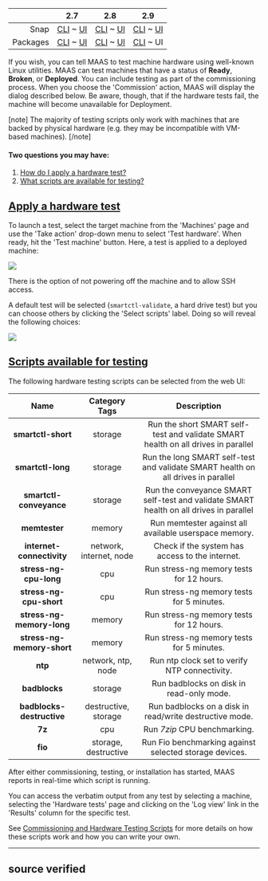 <!-- deb-2-7-cli
||2.7|2.8|2.9|
|-----:|:-----:|:-----:|:-----:|
|Snap|[CLI](/t/hardware-testing/2670) ~ [UI](/t/hardware-testing/2671)|[CLI](/t/hardware-testing/2672) ~ [UI](/t/hardware-testing/2673)|[CLI](/t/hardware-testing/2674) ~ [UI](/t/hardware-testing/2675)|
|Packages|CLI ~ [UI](/t/hardware-testing/2677)|[CLI](/t/hardware-testing/2678) ~ [UI](/t/hardware-testing/2679)|[CLI](/t/hardware-testing/2680) ~ [UI](/t/hardware-testing/2681)|
 deb-2-7-cli -->

<!-- deb-2-7-ui
||2.7|2.8|2.9|
|-----:|:-----:|:-----:|:-----:|
|Snap|[CLI](/t/hardware-testing/2670) ~ [UI](/t/hardware-testing/2671)|[CLI](/t/hardware-testing/2672) ~ [UI](/t/hardware-testing/2673)|[CLI](/t/hardware-testing/2674) ~ [UI](/t/hardware-testing/2675)|
|Packages|[CLI](/t/hardware-testing/2676) ~ UI|[CLI](/t/hardware-testing/2678) ~ [UI](/t/hardware-testing/2679)|[CLI](/t/hardware-testing/2680) ~ [UI](/t/hardware-testing/2681)|
 deb-2-7-ui -->

<!-- deb-2-8-cli
||2.7|2.8|2.9|
|-----:|:-----:|:-----:|:-----:|
|Snap|[CLI](/t/hardware-testing/2670) ~ [UI](/t/hardware-testing/2671)|[CLI](/t/hardware-testing/2672) ~ [UI](/t/hardware-testing/2673)|[CLI](/t/hardware-testing/2674) ~ [UI](/t/hardware-testing/2675)|
|Packages|[CLI](/t/hardware-testing/2676) ~ [UI](/t/hardware-testing/2677)|CLI ~ [UI](/t/hardware-testing/2679)|[CLI](/t/hardware-testing/2680) ~ [UI](/t/hardware-testing/2681)|
 deb-2-8-cli -->

<!-- deb-2-8-ui
||2.7|2.8|2.9|
|-----:|:-----:|:-----:|:-----:|
|Snap|[CLI](/t/hardware-testing/2670) ~ [UI](/t/hardware-testing/2671)|[CLI](/t/hardware-testing/2672) ~ [UI](/t/hardware-testing/2673)|[CLI](/t/hardware-testing/2674) ~ [UI](/t/hardware-testing/2675)|
|Packages|[CLI](/t/hardware-testing/2676) ~ [UI](/t/hardware-testing/2677)|[CLI](/t/hardware-testing/2678) ~ UI|[CLI](/t/hardware-testing/2680) ~ [UI](/t/hardware-testing/2681)|
 deb-2-8-ui -->

<!-- deb-2-9-cli
||2.7|2.8|2.9|
|-----:|:-----:|:-----:|:-----:|
|Snap|[CLI](/t/hardware-testing/2670) ~ [UI](/t/hardware-testing/2671)|[CLI](/t/hardware-testing/2672) ~ [UI](/t/hardware-testing/2673)|[CLI](/t/hardware-testing/2674) ~ [UI](/t/hardware-testing/2675)|
|Packages|[CLI](/t/hardware-testing/2676) ~ [UI](/t/hardware-testing/2677)|[CLI](/t/hardware-testing/2678) ~ [UI](/t/hardware-testing/2679)|CLI ~ [UI](/t/hardware-testing/2681)|
 deb-2-9-cli -->

||2.7|2.8|2.9|
|-----:|:-----:|:-----:|:-----:|
|Snap|[CLI](/t/hardware-testing/2670) ~ [UI](/t/hardware-testing/2671)|[CLI](/t/hardware-testing/2672) ~ [UI](/t/hardware-testing/2673)|[CLI](/t/hardware-testing/2674) ~ [UI](/t/hardware-testing/2675)|
|Packages|[CLI](/t/hardware-testing/2676) ~ [UI](/t/hardware-testing/2677)|[CLI](/t/hardware-testing/2678) ~ [UI](/t/hardware-testing/2679)|[CLI](/t/hardware-testing/2680) ~ UI|

<!-- snap-2-7-cli
||2.7|2.8|2.9|
|-----:|:-----:|:-----:|:-----:|
|Snap|CLI ~ [UI](/t/hardware-testing/2671)|[CLI](/t/hardware-testing/2672) ~ [UI](/t/hardware-testing/2673)|[CLI](/t/hardware-testing/2674) ~ [UI](/t/hardware-testing/2675)|
|Packages|[CLI](/t/hardware-testing/2676) ~ [UI](/t/hardware-testing/2677)|[CLI](/t/hardware-testing/2678) ~ [UI](/t/hardware-testing/2679)|[CLI](/t/hardware-testing/2680) ~ [UI](/t/hardware-testing/2681)|
 snap-2-7-cli -->

<!-- snap-2-7-ui
||2.7|2.8|2.9|
|-----:|:-----:|:-----:|:-----:|
|Snap|[CLI](/t/hardware-testing/2670) ~ UI|[CLI](/t/hardware-testing/2672) ~ [UI](/t/hardware-testing/2673)|[CLI](/t/hardware-testing/2674) ~ [UI](/t/hardware-testing/2675)|
|Packages|[CLI](/t/hardware-testing/2676) ~ [UI](/t/hardware-testing/2677)|[CLI](/t/hardware-testing/2678) ~ [UI](/t/hardware-testing/2679)|[CLI](/t/hardware-testing/2680) ~ [UI](/t/hardware-testing/2681)|
 snap-2-7-ui -->

<!-- snap-2-8-cli
||2.7|2.8|2.9|
|-----:|:-----:|:-----:|:-----:|
|Snap|[CLI](/t/hardware-testing/2670) ~ [UI](/t/hardware-testing/2671)|CLI ~ [UI](/t/hardware-testing/2673)|[CLI](/t/hardware-testing/2674) ~ [UI](/t/hardware-testing/2675)|
|Packages|[CLI](/t/hardware-testing/2676) ~ [UI](/t/hardware-testing/2677)|[CLI](/t/hardware-testing/2678) ~ [UI](/t/hardware-testing/2679)|[CLI](/t/hardware-testing/2680) ~ [UI](/t/hardware-testing/2681)|
 snap-2-8-cli -->

<!-- snap-2-8-ui
||2.7|2.8|2.9|
|-----:|:-----:|:-----:|:-----:|
|Snap|[CLI](/t/hardware-testing/2670) ~ [UI](/t/hardware-testing/2671)|[CLI](/t/hardware-testing/2672) ~ UI|[CLI](/t/hardware-testing/2674) ~ [UI](/t/hardware-testing/2675)|
|Packages|[CLI](/t/hardware-testing/2676) ~ [UI](/t/hardware-testing/2677)|[CLI](/t/hardware-testing/2678) ~ [UI](/t/hardware-testing/2679)|[CLI](/t/hardware-testing/2680) ~ [UI](/t/hardware-testing/2681)|
 snap-2-8-ui -->

<!-- snap-2-9-cli
||2.7|2.8|2.9|
|-----:|:-----:|:-----:|:-----:|
|Snap|[CLI](/t/hardware-testing/2670) ~ [UI](/t/hardware-testing/2671)|[CLI](/t/hardware-testing/2672) ~ [UI](/t/hardware-testing/2673)|CLI ~ [UI](/t/hardware-testing/2675)|
|Packages|[CLI](/t/hardware-testing/2676) ~ [UI](/t/hardware-testing/2677)|[CLI](/t/hardware-testing/2678) ~ [UI](/t/hardware-testing/2679)|[CLI](/t/hardware-testing/2680) ~ [UI](/t/hardware-testing/2681)|
 snap-2-9-cli -->

<!-- snap-2-9-ui
||2.7|2.8|2.9|
|-----:|:-----:|:-----:|:-----:|
|Snap|[CLI](/t/hardware-testing/2670) ~ [UI](/t/hardware-testing/2671)|[CLI](/t/hardware-testing/2672) ~ [UI](/t/hardware-testing/2673)|[CLI](/t/hardware-testing/2674) ~ UI|
|Packages|[CLI](/t/hardware-testing/2676) ~ [UI](/t/hardware-testing/2677)|[CLI](/t/hardware-testing/2678) ~ [UI](/t/hardware-testing/2679)|[CLI](/t/hardware-testing/2680) ~ [UI](/t/hardware-testing/2681)|
 snap-2-9-ui -->

If you wish, you can tell MAAS to test machine hardware using well-known Linux utilities.  MAAS can test machines that have  a status of **Ready**, **Broken**, or **Deployed**.  You can include testing as part of the commissioning process. When you choose the 'Commission' action, MAAS will display the dialog described below.  Be aware, though, that if the hardware tests fail, the machine will become unavailable for Deployment.

[note]
The majority of testing scripts only work with machines that are backed by physical hardware (e.g. they may be incompatible with VM-based machines).
[/note]

<!-- snap-2-7-cli snap-2-8-cli snap-2-9-cli deb-2-7-cli deb-2-8-cli deb-2-9-cli
With MAAS, you can easily write, upload and execute your hardware testing scripts and see the results.

#### Four questions you may have:

1. [How do I upload and manage test scripts?](/t/cli-commissioning-and-hardware-testing-scripts/832#heading--script-management)
2. [How do I use tags to help with test scripts?](/t/cli-commissioning-and-hardware-testing-scripts/832#heading--tags)
3. [How do I view test results?](/t/cli-commissioning-and-hardware-testing-scripts/832#heading--results)
4. [What metadata fields are available to me for test scripts?](/t/commissioning-and-hardware-testing-scripts/833#heading--metadata-fields)

<a href="#heading--script-management"><h2 id="heading--script-management">Script management</h2></a>

To upload a hardware testing script to MAAS, enter the following:

``` bash
maas $PROFILE node-scripts create name=$SCRIPT_NAME name> \
 script=$PATH_TO_SCRIPT type=testing
```

Changing the type to commissioning adds the test script to the commissioning process.

You can list all uploaded scripts with the following command:

``` bash
maas $PROFILE node-scripts read type=testing filters=$TAG
```

The optional filters argument lets you search for tags assigned to a script, such as using `TAG=cpu` with the above example.

A [script's metadata](/t/commissioning-and-hardware-testing-scripts/833#hardware-test-script-sample), and even the script itself, can be updated from the command line:

``` bash
maas $PROFILE node-script update \
 $SCRIPT_NAME script=$PATH_TO_SCRIPT comment=$COMMENT
```

The JSON formatted output to the above command will include 'history' dictionary entries, detailing script modification times and associated comments:

``` json
"history": [
    {
        "id": 40,
        "created": "Tue, 12 Sep 2017 12:12:08 -0000",
        "comment": "Updated version"
    },
    {
        "id": 34,
        "created": "Fri, 08 Sep 2017 17:07:46 -0000",
        "comment": null
    }
]
```

MAAS keeps a history of all uploaded script versions, allowing you to easily revert to a previous version using the `id` of the version you wish to revert to:

``` bash
maas $PROFILE node-script revert $SCRIPT_NAME to=$VERSION_ID
```

[note type="negative" status="Warning"]
The history for later modifications will be lost when reverting to an earlier version of the script.
[/note]

To download a script, enter the following:

``` bash
maas $PROFILE node-script download $SCRIPT_NAME > $LOCAL_FILENAME
```

To delete a script, use `delete`:

``` bash
maas $PROFILE node-script delete $SCRIPT_NAME
```

<a href="#heading--tags"><h2 id="heading--tags">Tags</h2></a>

As with general [tag management](/t/cli-tag-management/801), tags make scripts easier to manage; grouping scripts together for commissioning and testing, for example:

``` bash
maas $PROFILE node-script add-tag $SCRIPT_NAME tag=$TAG
maas $PROFILE node-script remove-tag $SCRIPT_NAME tag=$TAG
```

MAAS runs all commissioning scripts by default. However, you can select which custom scripts to run during commissioning by name or tag:

``` bash
maas $PROFILE machine commission \
 commissioning_scripts=$SCRIPT_NAME,$SCRIPT_TAG
```

You can also select which testing scripts to run by name or tag:

``` bash
maas $PROFILE machine commission \
 testing_scripts=$SCRIPT_NAME,$SCRIPT_TAG
```

Any testing scripts tagged with commissioning will also run during commissioning.

<a href="#heading--results"><h2 id="heading--results">Results</h2></a>

The command line allows you to not only view the current script's progress but also retrieve the verbatim output from any previous runs too.

If you only want to see the latest or currently-running result, you can use `current-commissioning`, `current-testing`, or `current-installation` instead of an id:

``` bash
maas $PROFILE node-script-result read $SYSTEM_ID $RESULTS
```

You can also limit which results are returned by type (commissioning, testing, or installation), script name, or script run:

``` bash
maas $PROFILE node-script-results read \
 $SYSTEM_ID type=$SCRIPT_TYPE filters=$SCRIPT_NAME,$TAGS
```

You can also suppress failed results, which is useful if you want to ignore a known failure:

``` bash
maas $PROFILE node-script-results update \
 $SYSTEM_ID type=$SCRIPT_TYPE filters=$SCRIPT_NAME,$TAGS suppressed=$SUPPRESSED
```

where `$SUPPRESSED` is either `True` or `False`. The JSON formatted output to the above command will include 'results' dictionary with an entry for `suppressed`:

``` json
"results": [
    {
        "id": 21,
        "created": "Tue, 02 Apr 2019 17:00:36 -0000",
        "updated": "Tue, 02 Apr 2019 20:56:41 -0000",
        "name": "smartctl-validate",
        "status": 5,
        "status_name": "Aborted",
        "exit_status": null,
        "started": "Tue, 02 Apr 2019 20:56:41 -0000",
        "ended": "Tue, 02 Apr 2019 20:56:41 -0000",
        "runtime": "0:00:00",
        "starttime": 1554238601.765214,
        "endtime": 1554238601.765214,
        "estimated_runtime": "0:00:00",
        "parameters": {
            "storage": {
                "argument_format": "{path}",
                "type": "storage",
                "value": {
                    "id_path": "/dev/vda",
                    "model": "",
                    "name": "sda",
                    "physical_blockdevice_id": 1,
                    "serial": ""
                }
            }
        },
        "script_id": 1,
        "script_revision_id": null,
        "suppressed": true
    }
]
```

Finally, results can be downloaded, either to stdout, stderr, as combined output or as a tar.xz:

``` bash
maas $PROFILE node-script-result download $SYSTEM_ID $RUN_ID output=all \
 filetype=tar.xz > $LOCAL_FILENAME
```

[note]
**$RUN_ID** is labelled `id` in the verbose result output.
[/note]
snap-2-7-cli snap-2-8-cli snap-2-9-cli deb-2-7-cli deb-2-8-cli deb-2-9-cli -->


#### Two questions you may have: 

1. [How do I apply a hardware test?](#heading--apply-a-hardware-test)
2. [What scripts are available for testing?](#heading--included-scripts)

<a href="#heading--apply-a-hardware-test"><h2 id="heading--apply-a-hardware-test">Apply a hardware test</h2></a>

To launch a test, select the target machine from the 'Machines' page and use the 'Take action' drop-down menu to select 'Test hardware'. When ready, hit the 'Test machine' button. Here, a test is applied to a deployed machine:

<a href="https://assets.ubuntu.com/v1/8e876889-nodes-hw-testing__2.4_deployed.png" target = "_blank"><img src="https://assets.ubuntu.com/v1/8e876889-nodes-hw-testing__2.4_deployed.png"></a>

There is the option of not powering off the machine and to allow SSH access.

A default test will be selected (`smartctl-validate`, a hard drive test) but you can choose others by clicking the 'Select scripts' label. Doing so will reveal the following choices:

<a href="https://assets.ubuntu.com/v1/ccfefe25-nodes-hw-testing__2.4_deployed-choices.png" target = "_blank"><img src="https://assets.ubuntu.com/v1/ccfefe25-nodes-hw-testing__2.4_deployed-choices.png"></a>

<a href="#heading--included-scripts"><h2 id="heading--included-scripts">Scripts available for testing</h2></a>

The following hardware testing scripts can be selected from the web UI:

<table style="width:100%;">
<thead>
<tr class="header">
<th align="center">Name</th>
<th align="center">Category Tags</th>
<th align="center">Description</th>
</tr>
</thead>
<tbody>
<tr class="odd">
<td align="center"><strong>smartctl-short</strong></td>
<td align="center">storage</td>
<td align="center">Run the short SMART self-test and validate SMART health on all drives in parallel</td>
</tr>
<tr class="even">
<td align="center"><strong>smartctl-long</strong></td>
<td align="center">storage</td>
<td align="center">Run the long SMART self-test and validate SMART health on all drives in parallel</td>
</tr>
<tr class="odd">
<td align="center"><strong>smartctl-conveyance</strong></td>
<td align="center">storage</td>
<td align="center">Run the conveyance SMART self-test and validate SMART health on all drives in parallel</td>
</tr>
<tr class="even">
<td align="center"><strong>memtester</strong></td>
<td align="center">memory</td>
<td align="center">Run memtester against all available userspace memory.</td>
</tr>
<tr class="odd">
<td align="center"><strong>internet-connectivity</strong></td>
<td align="center">network, internet, node</td>
<td align="center">Check if the system has access to the internet.</td>
</tr>
<tr class="even">
<td align="center"><strong>stress-ng-cpu-long</strong></td>
<td align="center">cpu</td>
<td align="center">Run stress-ng memory tests for 12 hours.</td>
</tr>
<tr class="odd">
<td align="center"><strong>stress-ng-cpu-short</strong></td>
<td align="center">cpu</td>
<td align="center">Run stress-ng memory tests for 5 minutes.</td>
</tr>
<tr class="even">
<td align="center"><strong>stress-ng-memory-long</strong></td>
<td align="center">memory</td>
<td align="center">Run stress-ng memory tests for 12 hours.</td>
</tr>
<tr class="odd">
<td align="center"><strong>stress-ng-memory-short</strong></td>
<td align="center">memory</td>
<td align="center">Run stress-ng memory tests for 5 minutes.</td>
</tr>
<tr class="even">
<td align="center"><strong>ntp</strong></td>
<td align="center">network, ntp, node</td>
<td align="center">Run ntp clock set to verify NTP connectivity.</td>
</tr>
<tr class="odd">
<td align="center"><strong>badblocks</strong></td>
<td align="center">storage</td>
<td align="center">Run badblocks on disk in read-only mode.</td>
</tr>
<tr class="even">
<td align="center"><strong>badblocks-destructive</strong></td>
<td align="center">destructive, storage</td>
<td align="center">Run badblocks on a disk in read/write destructive mode.</td>
</tr>
<tr class="odd">
<td align="center"><strong>7z</strong></td>
<td align="center">cpu</td>
<td align="center">Run <em>7zip</em> CPU benchmarking.</td>
</tr>
<tr class="even">
<td align="center"><strong>fio</strong></td>
<td align="center">storage, destructive</td>
<td align="center">Run Fio benchmarking against selected storage devices.</td>
</tr>
</tbody>
</table>

After either commissioning, testing, or installation has started, MAAS reports in real-time which script is running.

You can access the verbatim output from any test by selecting a machine, selecting the 'Hardware tests' page and clicking on the 'Log view' link in the 'Results' column for the specific test.

<!-- deb-2-7-cli
See [Commissioning and Hardware Testing Scripts](/t/commissioning-and-hardware-testing-scripts/2484) for more details on how these scripts work and how you can write your own.
 deb-2-7-cli -->

<!-- deb-2-7-ui
See [Commissioning and Hardware Testing Scripts](/t/commissioning-and-hardware-testing-scripts/2485) for more details on how these scripts work and how you can write your own.
 deb-2-7-ui -->

<!-- deb-2-8-cli
See [Commissioning and Hardware Testing Scripts](/t/commissioning-and-hardware-testing-scripts/2486) for more details on how these scripts work and how you can write your own.
 deb-2-8-cli -->

<!-- deb-2-8-ui
See [Commissioning and Hardware Testing Scripts](/t/commissioning-and-hardware-testing-scripts/2487) for more details on how these scripts work and how you can write your own.
 deb-2-8-ui -->

<!-- deb-2-9-cli
See [Commissioning and Hardware Testing Scripts](/t/commissioning-and-hardware-testing-scripts/2488) for more details on how these scripts work and how you can write your own.
 deb-2-9-cli -->

See [Commissioning and Hardware Testing Scripts](/t/commissioning-and-hardware-testing-scripts/2489) for more details on how these scripts work and how you can write your own.

<!-- snap-2-7-cli
See [Commissioning and Hardware Testing Scripts](/t/commissioning-and-hardware-testing-scripts/2478) for more details on how these scripts work and how you can write your own.
 snap-2-7-cli -->

<!-- snap-2-7-ui
See [Commissioning and Hardware Testing Scripts](/t/commissioning-and-hardware-testing-scripts/2479) for more details on how these scripts work and how you can write your own.
 snap-2-7-ui -->

<!-- snap-2-8-cli
See [Commissioning and Hardware Testing Scripts](/t/commissioning-and-hardware-testing-scripts/2480) for more details on how these scripts work and how you can write your own.
 snap-2-8-cli -->

<!-- snap-2-8-ui
See [Commissioning and Hardware Testing Scripts](/t/commissioning-and-hardware-testing-scripts/2481) for more details on how these scripts work and how you can write your own.
 snap-2-8-ui -->

<!-- snap-2-9-cli
See [Commissioning and Hardware Testing Scripts](/t/commissioning-and-hardware-testing-scripts/2482) for more details on how these scripts work and how you can write your own.
 snap-2-9-cli -->

<!-- snap-2-9-ui
See [Commissioning and Hardware Testing Scripts](/t/commissioning-and-hardware-testing-scripts/2483) for more details on how these scripts work and how you can write your own.
 snap-2-9-ui -->


------
**source verified**
------
